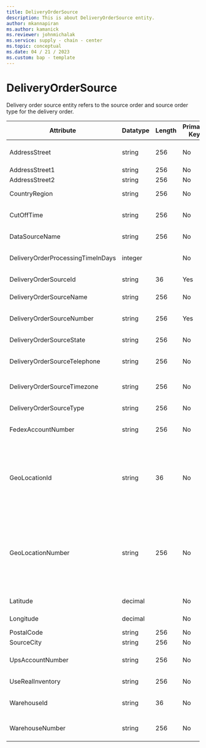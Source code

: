 ```yaml
---
title: DeliveryOrderSource
description: This is about DeliveryOrderSource entity.
author: mkannapiran
ms.author: kamanick
ms.reviewer: johnmichalak
ms.service: supply - chain - center
ms.topic: conceptual
ms.date: 04 / 21 / 2023
ms.custom: bap - template
---
```


# **DeliveryOrderSource**

Delivery order source entity refers to the source order and source order type for the delivery order. 


|	Attribute	|	Datatype	|	Length	|	Primary Key	|	Description	|
|---------------|--------|------|----------|-----------|
|	AddressStreet	|	string	|	256	|	No	|	address line of the delivery order	|
|	AddressStreet1	|	string	|	256	|	No	|	Address line 1	|
|	AddressStreet2	|	string	|	256	|	No	|	Address line 2	|
|	CountryRegion	|	string	|	256	|	No	|	Country of the delivery order	|
|	CutOffTime	|	string	|	256	|	No	|	Cut off time for delivery order	|
|	DataSourceName	|	string	|	256	|	No	|	Data source name	|
|	DeliveryOrderProcessingTimeInDays	|	integer	|		|	No	|	Delivery order processing time in days	|
|	DeliveryOrderSourceId	|	string	|	36	|	Yes	|	Delivery order source Id	|
|	DeliveryOrderSourceName	|	string	|	256	|	No	|	Delivery order source name	|
|	DeliveryOrderSourceNumber	|	string	|	256	|	Yes	|	Delivery order source number	|
|	DeliveryOrderSourceState	|	string	|	256	|	No	|	Delivery order source state	|
|	DeliveryOrderSourceTelephone	|	string	|	256	|	No	|	Delivery order source telephone	|
|	DeliveryOrderSourceTimezone	|	string	|	256	|	No	|	Delivery order source timezone	|
|	DeliveryOrderSourceType	|	string	|	256	|	No	|	Delivery order source type	|
|	FedexAccountNumber	|	string	|	256	|	No	|	Fedex account number	|
|	GeoLocationId	|	string	|	36	|	No	|	The unique identifier of a Location. This is autogenerated by Supply chain center or D365 applications	|
|	GeoLocationNumber	|	string	|	256	|	No	|	The unique number of a location. This is a referenced in an external system to identify the unique location	|
|	Latitude	|	decimal	|		|	No	|	Latitude of the location	|
|	Longitude	|	decimal	|		|	No	|	Longitude of the location	|
|	PostalCode	|	string	|	256	|	No	|	Postal code	|
|	SourceCity	|	string	|	256	|	No	|	Source city	|
|	UpsAccountNumber	|	string	|	256	|	No	|	UPS account number of the delivery order	|
|	UseRealInventory	|	string	|	256	|	No	|	Use real inventory	|
|	WarehouseId	|	string	|	36	|	No	|	Warehouse Id of the delivery order	|
|	WarehouseNumber	|	string	|	256	|	No	|	Warehouse number of the delivery order	|
